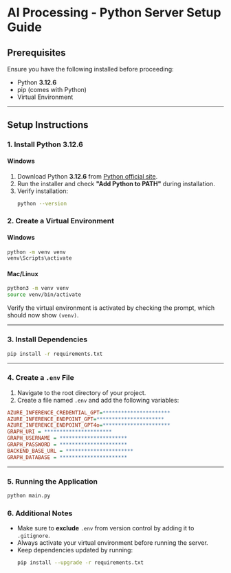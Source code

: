 # AI Processing - Python Server Setup Guide

## Prerequisites
Ensure you have the following installed before proceeding:
- Python **3.12.6**
- pip (comes with Python)
- Virtual Environment

---

## Setup Instructions

### 1. Install Python 3.12.6
#### **Windows**
1. Download Python **3.12.6** from [Python official site](https://www.python.org/downloads/).
2. Run the installer and check **"Add Python to PATH"** during installation.
3. Verify installation:
   ```sh
   python --version
   ```

### 2. Create a Virtual Environment

#### **Windows**
```sh
python -m venv venv
venv\Scripts\activate
```

#### **Mac/Linux**
```sh
python3 -m venv venv
source venv/bin/activate
```

Verify the virtual environment is activated by checking the prompt, which should now show `(venv)`.

---

### 3. Install Dependencies
```sh
pip install -r requirements.txt
```

---

### 4. Create a `.env` File
1. Navigate to the root directory of your project.
2. Create a file named `.env` and add the following variables:

```ini
AZURE_INFERENCE_CREDENTIAL_GPT=**********************
AZURE_INFERENCE_ENDPOINT_GPT=**********************
AZURE_INFERENCE_ENDPOINT_GPT4o=**********************
GRAPH_URI = **********************
GRAPH_USERNAME = **********************
GRAPH_PASSWORD = **********************
BACKEND_BASE_URL = **********************
GRAPH_DATABASE = **********************
```

---

### 5. Running the Application
```sh
python main.py
```


### 6. Additional Notes
- Make sure to **exclude** `.env` from version control by adding it to `.gitignore`.
- Always activate your virtual environment before running the server.
- Keep dependencies updated by running:
  ```sh
  pip install --upgrade -r requirements.txt
  ```

